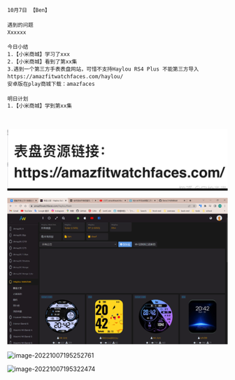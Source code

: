 ```html
10月7日 【Ben】

遇到的问题
Xxxxxx

今日小结
1.【小米商城】学习了xxx
2.【小米商城】看到了第xx集
3.遇到一个第三方手表表盘网站，可惜不支持Haylou RS4 Plus 不能第三方导入
https://amazfitwatchfaces.com/haylou/
安卓版在play商城下载：amazfaces

明日计划
1.【小米商城】学到第xx集
```

​	

![image-20221007195308205](10月7日.assets/image-20221007195308205.png)

![image-20221007194134286](10月7日.assets/image-20221007194134286.png)

![image-20221007195252761](10月7日.assets/image-20221007195252761.png)

![image-20221007195322474](10月7日.assets/image-20221007195322474.png)

